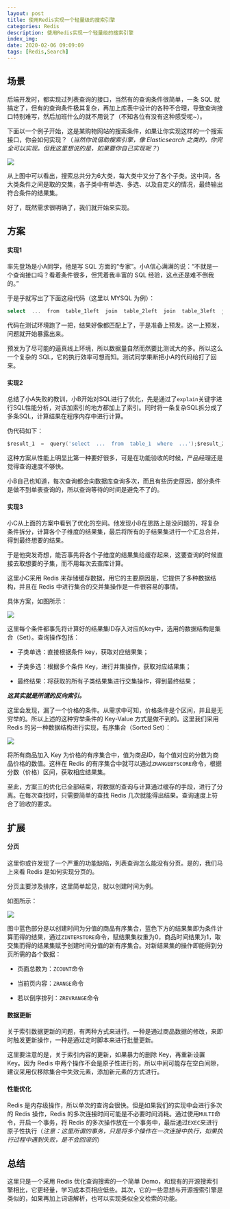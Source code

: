 ```yaml
---
layout: post
title: 使用Redis实现一个轻量级的搜索引擎
categories: Redis
description: 使用Redis实现一个轻量级的搜索引擎
index_img: 
date: 2020-02-06 09:09:09
tags: [Redis,Search]
---
```

## 场景

后端开发时，都实现过列表查询的接口，当然有的查询条件很简单，一条 SQL 就搞定了，但有的查询条件极其复杂，再加上库表中设计的各种不合理，导致查询接口特别难写，然后加班什么的就不用说了（不知各位有没有这种感受呢~）。

下面以一个例子开始，这是某购物网站的搜索条件，如果让你实现这样的一个搜索接口，你会如何实现？（*当然你说借助搜索引擎，像 Elasticsearch 之类的，你完全可以实现。但我这里想说的是，如果要你自己实现呢？*）

![](https://imgconvert.csdnimg.cn/aHR0cHM6Ly9tbWJpei5xcGljLmNuL21tYml6X3BuZy9Mc1hzZ0h5WlN1QnFkeFlZZUxDaWFWaWJGZ3VkTVNQbEpBOWxlWGhzS1hoSnpXaWJsbnBHdWhiYmVpYnFrQzY4MEpHc0t6bDFqNWFOSzMza1I4Z3VZcmo5a2cvNjQw?x-oss-process=image/format,png)

从上图中可以看出，搜索总共分为6大类，每大类中又分了各个子类。这中间，各大类条件之间是取的交集，各子类中有单选、多选、以及自定义的情况，最终输出符合条件的结果集。

好了，既然需求很明确了，我们就开始来实现。

## 方案

#### 实现1

率先登场是小A同学，他是写 SQL 方面的“专家”。小A信心满满的说：“不就是一个查询接口吗？看着条件很多，但凭着我丰富的 SQL 经验，这点还是难不倒我的。”

于是乎就写出了下面这段代码（这里以 MYSQL 为例）：

```go
select  ...  from  table_1left  join  table_2left  join  table_3left  join  (select  ...  from  table_x  where  ...)  tmp_1...where  ...order  by  ...limit  m,n
```

代码在测试环境跑了一把，结果好像都匹配上了，于是准备上预发。这一上预发，问题就开始暴露出来。

预发为了尽可能的逼真线上环境，所以数据量自然而然要比测试大的多。所以这么一个复杂的 SQL，它的执行效率可想而知。测试同学果断把小A的代码给打了回来。

#### 实现2

总结了小A失败的教训，小B开始对SQL进行了优化，先是通过了`explain`关键字进行SQL性能分析，对该加索引的地方都加上了索引。同时将一条复杂SQL拆分成了多条SQL，计算结果在程序内存中进行计算。

伪代码如下：

```go
$result_1  =  query('select  ...  from  table_1  where  ...');$result_2  =  query('select  ...  from  table_2  where  ...');$result_3  =  query('select  ...  from  table_3  where  ...');... $result  =  array_intersect($result_1,  $result_2,  $result_3,  ...);
```

这种方案从性能上明显比第一种要好很多，可是在功能验收的时候，产品经理还是觉得查询速度不够快。

小B自己也知道，每次查询都会向数据库查询多次，而且有些历史原因，部分条件是做不到单表查询的，所以查询等待的时间是避免不了的。

#### 实现3

小C从上面的方案中看到了优化的空间。他发现小B在思路上是没问题的，将复杂条件拆分，计算各个子维度的结果集，最后将所有的子结果集进行一个汇总合并，得到最终想要的结果。

于是他突发奇想，能否事先将各个子维度的结果集给缓存起来，这要查询的时候直接去取想要的子集，而不用每次去查库计算。

这里小C采用 Redis 来存储缓存数据，用它的主要原因是，它提供了多种数据结构，并且在 Redis 中进行集合的交并集操作是一件很容易的事情。

具体方案，如图所示：

![](https://imgconvert.csdnimg.cn/aHR0cHM6Ly9tbWJpei5xcGljLmNuL21tYml6X3BuZy9Mc1hzZ0h5WlN1QnFkeFlZZUxDaWFWaWJGZ3VkTVNQbEpBOThpY1F4VjN0S2IyaFdaOWJEVGVVNVpFUFlnaGJRbWZqeHh0ZnpxdTcxanBoQWxqazdTZWRiUS82NDA?x-oss-process=image/format,png)

这里每个条件都事先将计算好的结果集ID存入对应的key中，选用的数据结构是集合（Set）。查询操作包括：

*   子类单选：直接根据条件 key，获取对应结果集；

*   子类多选：根据多个条件 Key，进行并集操作，获取对应结果集；

*   最终结果：将获取的所有子类结果集进行交集操作，得到最终结果；

***这其实就是所谓的反向索引。***

这里会发现，漏了一个价格的条件。从需求中可知，价格条件是个区间，并且是无穷举的。所以上述的这种穷举条件的 Key\-Value 方式是做不到的。这里我们采用 Redis 的另一种数据结构进行实现，有序集合（Sorted Set）：

![](https://imgconvert.csdnimg.cn/aHR0cHM6Ly9tbWJpei5xcGljLmNuL21tYml6X3BuZy9Mc1hzZ0h5WlN1QnFkeFlZZUxDaWFWaWJGZ3VkTVNQbEpBdE82SUw3UVpLcGpFQ0QzaWFmNk15aE1nWHFiM1hpYTlOeW56dGhpYTJtaWJpYUhRWTdweDVOQ3hYR1EvNjQw?x-oss-process=image/format,png)

将所有商品加入 Key 为价格的有序集合中，值为商品ID，每个值对应的分数为商品价格的数值。这样在 Redis 的有序集合中就可以通过`ZRANGEBYSCORE`命令，根据分数（价格）区间，获取相应结果集。

至此，方案三的优化已全部结束，将数据的查询与计算通过缓存的手段，进行了分离。在每次查找时，只需要简单的查找 Redis 几次就能得出结果。查询速度上符合了验收的要求。

## 扩展

#### 分页

这里你或许发现了一个严重的功能缺陷，列表查询怎么能没有分页。是的，我们马上来看 Redis 是如何实现分页的。

分页主要涉及排序，这里简单起见，就以创建时间为例。

如图所示：

![](https://imgconvert.csdnimg.cn/aHR0cHM6Ly9tbWJpei5xcGljLmNuL21tYml6X3BuZy9Mc1hzZ0h5WlN1QnFkeFlZZUxDaWFWaWJGZ3VkTVNQbEpBaWJFcWliM2I5Nmljc2xRNWFmc3JRSW9qTzliVmpDazJxaWMxMkwxcEJpYnBHekRNUWJ1Ujc0cUw0emcvNjQw?x-oss-process=image/format,png)

图中蓝色部分是以创建时间为分值的商品有序集合，蓝色下方的结果集即为条件计算而得的结果，通过`ZINTERSTORE`命令，赋结果集权重为0，商品时间结果为1，取交集而得的结果集赋予创建时间分值的新有序集合。对新结果集的操作即能得到分页所需的各个数据：

*   页面总数为：`ZCOUNT`命令

*   当前页内容：`ZRANGE`命令

*   若以倒序排列：`ZREVRANGE`命令

#### 数据更新

关于索引数据更新的问题，有两种方式来进行。一种是通过商品数据的修改，来即时触发更新操作，一种是通过定时脚本来进行批量更新。

这里要注意的是，关于索引内容的更新，如果暴力的删除 Key，再重新设置 Key。因为 Redis 中两个操作不会是原子性进行的，所以中间可能存在空白间隙，建议采用仅移除集合中失效元素，添加新元素的方式进行。

#### 性能优化

Redis 是内存级操作，所以单次的查询会很快。但是如果我们的实现中会进行多次的 Redis 操作，Redis 的多次连接时间可能是不必要时间消耗。通过使用`MULTI`命令，开启一个事务，将 Redis 的多次操作放在一个事务中，最后通过`EXEC`来进行原子性执行（*注意：这里所谓的事务，只是将多个操作在一次连接中执行，如果执行过程中遇到失败，是不会回滚的*）

## 总结

这里只是一个采用 Redis 优化查询搜索的一个简单 Demo，和现有的开源搜索引擎相比，它更轻量，学习成本页相应低些。其次，它的一些思想与开源搜索引擎是类似的，如果再加上词语解析，也可以实现类似全文检索的功能。
